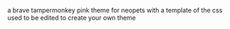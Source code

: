 a brave tampermonkey pink theme for neopets with a template of the css used to be edited to create your own theme
